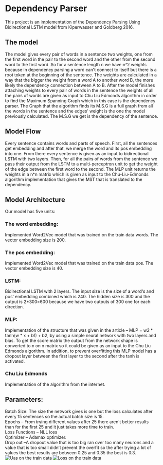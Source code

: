 # Dependency Parser
This project is an implementation of the  Dependency Parsing
Using Bidirectional LSTM model from Kiperwasser and Goldberg 2016.
## The model
The model gives every pair of words in a sentence two weights, one from the first word in the pair to the second word and the other from the second word to the first word. So for a sentence length n we have n^2 weights because in dependency parsing a word can't connect to itself but there is a root token at the beginning of the sentence. The weights are calculated in a way that the bigger the weight from a word A to another word B, the more likely the dependency connection between A to B. After the model finishes attaching weights to every pair of words in the sentence the weights of all the pairs of words are given as input to Chu Liu Edmonds algorithm in order to find the Maximum Spanning Graph which in this case is the dependency parser. The Graph that the algorithm finds its M.S.G is a full graph from all the words in the sentence and the edges' weight is the one the model previously calculated. The M.S.G we get is the dependency of the sentence.
## Model Flow
Every sentence contains words and parts of speech. First, all the sentences get embedding and after that, we merge the word and its pos embedding into one. From there every sentence is given as an input to bidirectional LSTM with two layers. 
Then, for all the pairs of words from the sentence we pass their output from the LSTM to a multi-perceptron unit to get the weight of the edge between the first word to the second. The MLP unit returns the weights in a n*n matrix which is given as input to the Chu-Liu-Edmonds algorithm implementation that gives the MST that is translated to the dependency.
## Model Architecture
Our model has five units:
### The word embedding:
Implemented Word2Vec model that was trained on the train data words. The vector embedding size is 200.
### The pos embedding:
Implemented Word2Vec model that was trained on the train data pos. The vector embedding size is 40.
### LSTM:
Bidirectional LSTM with 2 layers. The input size is the size of a word's and pos' embedding combined which is 240. The hidden size is 300 and the output is 2*300=600 because we have two outputs of 300 one for each direction.
### MLP:
Implementation of the structure that was given in the article – MLP = w2 * tanh(w * x + b1) + b2, by using a simple neural network with two layers and bias. To get the score matrix the output from the network shape is converted to n on n matrix so it could be given as an input to the Chu Liu Edmonds algorithm. In addition, to prevent overfitting this MLP model has a dropout layer between the first layer to the second after the tanh is activated.
### Chu Liu Edmonds
Implementation of the algorithm from the internet.
## Parameters:
Batch Size: The size the network gives is one but the loss calculates after every 15 sentences so the actual batch size is 15.  
Epochs – From trying different values after 25 there aren’t better results than for the first 25 and it just takes more time to train.  
Loss Functions – NLL loss  
Optimizer – Adamax optimizer.  
Drop out –A dropout value that is too big ran over too many neurons and a value that is too small didn’t prevent the overfit so the after trying a lot of values the best results are between 0.25 and 0.35 the best is 0.3. 
![Uas on the train data](https://user-images.githubusercontent.com/118376368/212489020-b5909348-236e-466e-b6a7-0b9b56e0fcc2.png)
![Loss on the train data](https://user-images.githubusercontent.com/118376368/212489203-2834dbc4-d842-4db1-bc85-1ccfc7185675.png)
